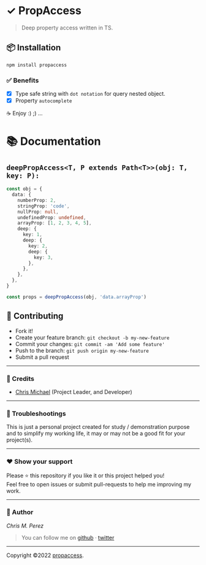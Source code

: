 # ✓ PropAccess
> Deep property access written in TS.

## 📦 Installation
```shell
npm install propaccess
```


### ✅ Benefits
- [x] Type safe string with `dot notation` for query nested object.
- [x] Property `autocomplete`

☕ Enjoy :) ;) ...


# 📚 Documentation

## `deepPropAccess<T, P extends Path<T>>(obj: T, key: P):`

```ts
const obj = {
  data: {
    numberProp: 2,
    stringProp: 'code',
    nullProp: null,
    undefinedProp: undefined,
    arrayProp: [1, 2, 3, 4, 5],
    deep: {
      key: 1,
      deep: {
        key: 2,
        deep: {
          key: 3,
        },
      },
    },
  },
}

const props = deepPropAccess(obj, 'data.arrayProp')
```

## **:handshake: Contributing**

- Fork it!
- Create your feature branch: `git checkout -b my-new-feature`
- Commit your changes: `git commit -am 'Add some feature'`
- Push to the branch: `git push origin my-new-feature`
- Submit a pull request

---

### **:busts_in_silhouette: Credits**

- [Chris Michael](https://github.com/ChrisMichaelPerezSantiago) (Project Leader, and Developer)

---

### **:anger: Troubleshootings**

This is just a personal project created for study / demonstration purpose and to simplify my working life, it may or may
not be a good fit for your project(s).

---

### **:heart: Show your support**

Please :star: this repository if you like it or this project helped you!\
Feel free to open issues or submit pull-requests to help me improving my work.

---

### **:robot: Author**

_*Chris M. Perez*_

> You can follow me on
> [github](https://github.com/ChrisMichaelPerezSantiago)&nbsp;&middot;&nbsp;[twitter](https://twitter.com/Chris5855M)

---

Copyright ©2022 [propaccess](https://github.com/ChrisMichaelPerezSantiago/propaccess).
